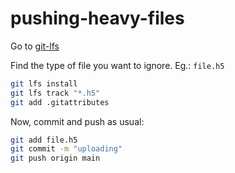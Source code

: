 # pushing-heavy-files

Go to [git-lfs](https://git-lfs.com/)

Find the type of file you want to ignore. Eg.: `file.h5`

```bash
git lfs install
git lfs track "*.h5"
git add .gitattributes
```

Now, commit and push as usual:

```bash
git add file.h5
git commit -m "uploading"
git push origin main
```
